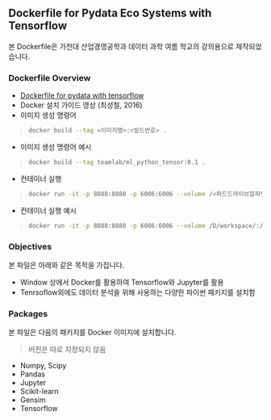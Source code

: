## Dockerfile for Pydata Eco Systems with Tensorflow
본 Dockerfile은 가천대 산업경영공학과 데이터 과학 여름 학교의 강의용으로 제작되었습니다.

### Dockerfile Overview
- [Dockerfile for pydata with tensorflow](Dockerfile)
- Docker 설치 가이드 영상 (최성철, 2016)
- 이미지 생성 명령어
> ```bash
> docker build --tag <이미지명>:<빌드번호> .
> ```
- 이미지 생성 명령어 예시
> ```bash
> docker build --tag teamlab/ml_python_tensor:0.1 .
> ```
- 컨테이너 실행
> ```bash
> docker run -it -p 8888:8888 -p 6006:6006 --volume /<하드드라이브알파벳>/<폴더명>/:/notebooks <이미지명>:<빌드번호>
> ```

- 컨테이너 실행 예시
> ```bash
> docker run -it -p 8888:8888 -p 6006:6006 --volume /D/workspace/:/notebooks teamlab/ml_python_tensor:0.1
> ```

### Objectives
본 파일은 아래와 같은 목적을 가집니다.
- Window 상에서 Docker를 활용하여 Tensorflow와 Jupyter를 활용
- Tenrsoflow외에도 데이터 분석을 위해 사용하는 다양한 파이썬 패키지를 설치함

### Packages
본 파일은 다음의 패키지를 Docker 이미지에 설치합니다.
> 버전은 따로 지정되지 않음
- Numpy, Scipy
- Pandas
- Jupyter
- Scikit-learn
- Gensim
- Tensorflow